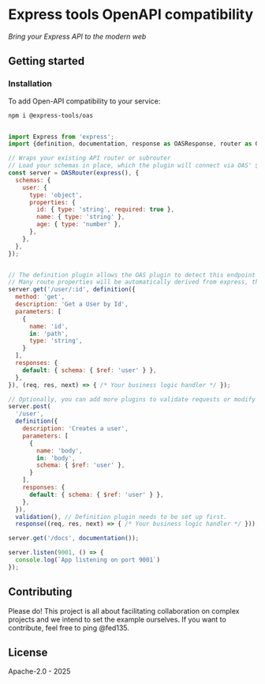 # Express tools OpenAPI compatibility

*Bring your Express API to the modern web*

## Getting started

### Installation

To add Open-API compatibility to your service:

```bash
npm i @express-tools/oas
```

```javascript

import Express from 'express';
import {definition, documentation, response as OASResponse, router as OASRouter, validation} from '@express-tools/oas';

// Wraps your existing API router or subrouter
// Load your schemas in place, which the plugin will connect via OAS' $Ref
const server = OASRouter(express(), {
  schemas: {
    user: {
      type: 'object',
      properties: {
        id: { type: 'string', required: true },
        name: { type: 'string' },
        age: { type: 'number' },
      },
    },
  },
});


// The definition plugin allows the OAS plugin to detect this endpoint and enable validation, auto-generated documentation, etc.
// Many route properties will be automatically derived from express, though they can be overwritten.
server.get('/user/:id', definition({
  method: 'get',
  description: 'Get a User by Id',
  parameters: [
    { 
      name: 'id',
      in: 'path',
      type: 'string',
    }
  ],
  responses: {
    default: { schema: { $ref: 'user' } },
  },
}), (req, res, next) => { /* Your business logic handler */ });

// Optionally, you can add more plugins to validate requests or modify your route's response format.
server.post(
  '/user',
  definition({
    description: 'Creates a user',
    parameters: [
      { 
        name: 'body',
        in: 'body',
        schema: { $ref: 'user' },
      }
    ],
    responses: {
      default: { schema: { $ref: 'user' } },
    },
  }),
  validation(), // Definition plugin needs to be set up first.
  response((req, res, next) => { /* Your business logic handler */ }));

server.get('/docs', documentation());

server.listen(9001, () => {
  console.log(`App listening on port 9001`)
});

```

## Contributing

Please do! This project is all about facilitating collaboration on complex projects and we intend to set the example ourselves.
If you want to contribute, feel free to ping @fed135.

## License

Apache-2.0 - 2025
